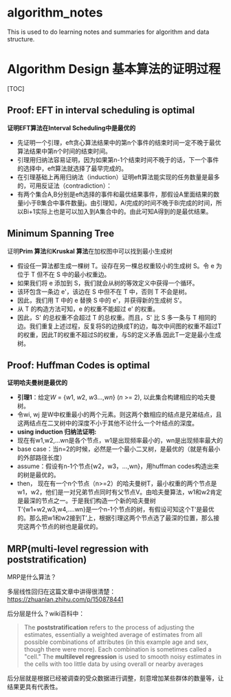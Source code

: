 # algorithm_notes
This is used to do learning notes and summaries for algorithm and data structure.
# Algorithm Design 基本算法的证明过程

[TOC]

## Proof: EFT in interval scheduling is optimal

**证明EFT算法在Interval Scheduling中是最优的**

- 先证明一个引理，eft贪心算法结果中的第n个事件的结束时间一定不晚于最优算法结果中第n个时间的结束时间。
- 引理用归纳法容易证明，因为如果第n-1个结束时间不晚于的话，下一个事件的选择中，eft算法就选择了最早完成的。
- 在引理基础上再用归纳法（induction）证明eft算法能实现的任务数量是最多的，可用反证法（contradiction）：
- 有两个集合A,B分别是eft选择的事件和最优结果事件，那假设A里面结果的数量i小于B集合中事件数量j。由引理知，Ai完成的时间不晚于Bi完成的时间，所以Bi+1实际上也是可以加入到A集合中的。由此可知A得到的是最优结果。

## Minimum Spanning Tree

证明**Prim 算法**和**Kruskal 算法**在加权图中可以找到最小生成树

- 假设任一算法都生成一棵树 T。设存在另一棵总权重较小的生成树 S。令 e 为位于 T 但不在 S 中的最小权重边。
- 如果我们将 e 添加到 S，我们就会从树的等效定义中获得一个循环。
- 该环包含一条边 e'，该边在 S 中但不在 T 中，否则 T 不会是树。
- 因此，我们用 T 中的 e 替换 S 中的 e'，并获得新的生成树 S'。
- 从 T 的构造方法可知，e 的权重不能超过 e' 的权重。
- 因此，S' 的总权重不会超过 T 的总权重。而且，S' 比 S 多一条与 T 相同的边。我们重复上述过程，反复将S的边换成T的边，每次中间图的权重不超过T的权重，因此T的权重不超过S的权重，与S的定义矛盾.因此T一定是最小生成树。

## Proof: Huffman Codes is optimal

**证明哈夫曼树是最优的**

- **引理1**：给定*W* = {*w*1, *w*2, *w*3...,*wn*} (*n* >= 2), 以此集合构建相应的哈夫曼树。
- 令wi, wj 是W中权重最小的两个元素。则这两个数相应的结点是兄弟结点，且这两结点在二叉树中的深度不小于其他不论什么一个叶结点的深度。
- **using induction 归纳法证明:**
- 现在有w1,w2,…wn是各个节点，w1是出现频率最小的，wn是出现频率最大的
- base case：当n=2的时候，必然是一个最小二叉树，是最优的（就是有最小的外部路径长度）
- assume：假设有n-1个节点{w2，w3，…,wn}，用huffman codes构造出来的树是最优的。
- then， 现在有一个n个节点（n>=2）的哈夫曼树T，最小权重的两个节点是w1，w2，他们是一对兄弟节点同时有父节点V。由哈夫曼算法，w1和w2肯定是最深的节点之一。于是我们构造一个新的哈夫曼树T‘{w1+w2,w3,w4,….wn}是一个n-1个节点的树，有假设可知这个T‘是最优的。那么把w1和w2接到T’上，根据引理这两个节点选了最深的位置，那么接完这两个节点的树也是最优的。

## MRP(multi-level regression with poststratification)

MRP是什么算法？

多层线性回归在这篇文章中讲得很清楚：https://zhuanlan.zhihu.com/p/150878441

后分层是什么？wiki百科中：

> The **poststratification** refers to the process of adjusting the estimates, essentially a weighted average of estimates from all possible combinations of attributes (in this example age and sex, though there were more). Each combination is sometimes called a "cell." The **multilevel regression** is used to smooth noisy estimates in the cells with too little data by using overall or nearby averages

后分层就是根据已经被调查的受众数据进行调整，刻意增加某些群体的数量等，让结果更具有代表性。
